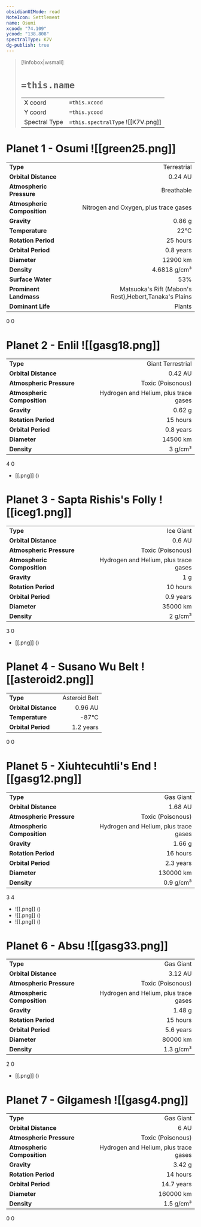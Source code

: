 ```yaml
---
obsidianUIMode: read
NoteIcon: Settlement
name: Osumi
xcood: "74.109"
ycood: "138.808"
spectralType: K7V
dg-publish: true
---
```

> [!infobox|wsmall]
> # `=this.name`
> | | |
> | - | - |
> | X coord | `=this.xcood` |
> | Y coord| `=this.ycood` |
> | Spectral Type | `=this.spectralType` ![[K7V.png]] |

# Planet 1 - Osumi ![[green25.png]]
|                             |                           |
| --------------------------- | -------------------------:|
| **Type**                    |             Terrestrial |
| **Orbital Distance**        |   0.24 AU |
| **Atmospheric Pressure**    |       Breathable |
| **Atmospheric Composition** |      Nitrogen and Oxygen, plus trace gases |
| **Gravity**                 |        0.86 g |
| **Temperature**             |    22°C |
| **Rotation Period**         |  25 hours |
| **Orbital Period** | 0.8 years |
| **Diameter**                |      12900 km | 
| **Density**                 |    4.6818 g/cm³ |
| **Surface Water**           |           53% | 
| **Prominent Landmass**      |         Matsuoka's Rift (Mabon's Rest),Hebert,Tanaka's Plains | 
| **Dominant Life**           |         Plants |



0
0



# Planet 2 - Enlil ![[gasg18.png]]
|                             |                           |
| --------------------------- | -------------------------:|
| **Type**                    |             Giant Terrestrial |
| **Orbital Distance**        |   0.42 AU |
| **Atmospheric Pressure**    |       Toxic (Poisonous) |
| **Atmospheric Composition** |      Hydrogen and Helium, plus trace gases |
| **Gravity**                 |        0.62 g |
| **Rotation Period**         |  15 hours |
| **Orbital Period** | 0.8 years |
| **Diameter**                |      14500 km | 
| **Density**                 |    3 g/cm³ |



4
0

- [[.png]]  ()

# Planet 3 - Sapta Rishis's Folly ![[iceg1.png]]
|                             |                           |
| --------------------------- | -------------------------:|
| **Type**                    |             Ice Giant |
| **Orbital Distance**        |   0.6 AU |
| **Atmospheric Pressure**    |       Toxic (Poisonous) |
| **Atmospheric Composition** |      Hydrogen and Helium, plus trace gases |
| **Gravity**                 |        1 g |
| **Rotation Period**         |  10 hours |
| **Orbital Period** | 0.9 years |
| **Diameter**                |      35000 km | 
| **Density**                 |    2 g/cm³ |



3
0

- [[.png]]  ()

# Planet 4 - Susano Wu Belt ![[asteroid2.png]]
|                             |                           |
| --------------------------- | -------------------------:|
| **Type**                    |             Asteroid Belt |
| **Orbital Distance**        |   0.96 AU |
| **Temperature**             |    -87°C |
| **Orbital Period** | 1.2 years |



0
0



# Planet 5 - Xiuhtecuhtli's End ![[gasg12.png]]
|                             |                           |
| --------------------------- | -------------------------:|
| **Type**                    |             Gas Giant |
| **Orbital Distance**        |   1.68 AU |
| **Atmospheric Pressure**    |       Toxic (Poisonous) |
| **Atmospheric Composition** |      Hydrogen and Helium, plus trace gases |
| **Gravity**                 |        1.66 g |
| **Rotation Period**         |  16 hours |
| **Orbital Period** | 2.3 years |
| **Diameter**                |      130000 km | 
| **Density**                 |    0.9 g/cm³ |



3
4

- ![[.png]]  ()
- ![[.png]]  ()
- ![[.png]]  ()


# Planet 6 - Absu ![[gasg33.png]]
|                             |                           |
| --------------------------- | -------------------------:|
| **Type**                    |             Gas Giant |
| **Orbital Distance**        |   3.12 AU |
| **Atmospheric Pressure**    |       Toxic (Poisonous) |
| **Atmospheric Composition** |      Hydrogen and Helium, plus trace gases |
| **Gravity**                 |        1.48 g |
| **Rotation Period**         |  15 hours |
| **Orbital Period** | 5.6 years |
| **Diameter**                |      80000 km | 
| **Density**                 |    1.3 g/cm³ |



2
0

- [[.png]]  ()

# Planet 7 - Gilgamesh ![[gasg4.png]]
|                             |                           |
| --------------------------- | -------------------------:|
| **Type**                    |             Gas Giant |
| **Orbital Distance**        |   6 AU |
| **Atmospheric Pressure**    |       Toxic (Poisonous) |
| **Atmospheric Composition** |      Hydrogen and Helium, plus trace gases |
| **Gravity**                 |        3.42 g |
| **Rotation Period**         |  14 hours |
| **Orbital Period** | 14.7 years |
| **Diameter**                |      160000 km | 
| **Density**                 |    1.5 g/cm³ |



0
0



